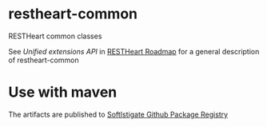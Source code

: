 # restheart-common

RESTHeart common classes

See *Unified extensions API* in [RESTHeart Roadmap](https://restheart.org/docs/roadmap/#restheart-platform-42) 
for a general description of restheart-common

# Use with maven

The artifacts are published to [SoftIstigate Github Package Registry](https://github.com/SoftInstigate/restheart-common/packages)
